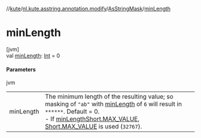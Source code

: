 //[kute](../../../index.md)/[nl.kute.asstring.annotation.modify](../index.md)/[AsStringMask](index.md)/[minLength](min-length.md)

# minLength

[jvm]\
val [minLength](min-length.md): [Int](https://kotlinlang.org/api/latest/jvm/stdlib/kotlin/-int/index.html) = 0

#### Parameters

jvm

| | |
|---|---|
| minLength | The minimum length of the resulting value; so masking of `"ab"` with [minLength](min-length.md) of `6` will result in `******`. Default = 0.<br>-     If [minLength](min-length.md)[Short.MAX_VALUE](https://kotlinlang.org/api/latest/jvm/stdlib/kotlin/-short/-m-a-x_-v-a-l-u-e.html), [Short.MAX_VALUE](https://kotlinlang.org/api/latest/jvm/stdlib/kotlin/-short/-m-a-x_-v-a-l-u-e.html) is used (`32767`). |
